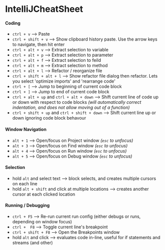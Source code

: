 # IntelliJCheatSheet

#### Coding

- `ctrl + v` --> Paste
- `ctrl + shift + v` --> Show clipboard history paste. Use the arrow keys to navigate, then hit enter
- `ctrl + alt + v` --> Extract selection to variable
- `ctrl + alt + p` --> Extract selection to parameter
- `ctrl + alt + f` --> Extract selection to feild
- `ctrl + alt + m` --> Extract selection to method
- `ctrl + alt + l` --> Refactor / reorganize file
- `ctrl + shift + alt + l` --> Show refactor file dialog then refactor. Lets you select 'optimize imports' and 'rearrange code'
- `ctrl + [` --> Jump to beginning of current code block
- `ctrl + ]` --> Jump to end of current code block
- `ctrl + alt + up` and `ctrl + alt + down` --> Shift current line of code up or down with respect to code blocks _(will automatically
  correct indentation, and does not allow moving out of a function)_
- `ctrl + shift + up` and `ctrl + shift + down` --> Shift current line up or down ignoring code block behavour

#### Window Navigation

- `alt + 1` --> Open/focus on Project window *(`esc` to unfocus)*
- `alt + 3` --> Open/focus on Find window *(`esc` to unfocus)* 
- `alt + 4` --> Open/focus on Run window *(`esc` to unfocus)* 
- `alt + 5` --> Open/focus on Debug window *(`esc` to unfocus)* 

#### Selection

- hold `alt` and select text --> block selects, and creates multiple cursors on each line
- hold `alt + shift` and click at multiple locations --> creates another cursor at each clicked location

#### Running / Debugging

- `ctrl + F5` --> Re-run current run config (either debugs or runs, depending on window focus)
- `ctrl +  F8` --> Toggle current line's breakpoint
- `ctrl + shift + F8` --> Open the Breakpoints window
- hold `alt` and click --> evaluates code in-line, useful for if statements and streams (and other)
